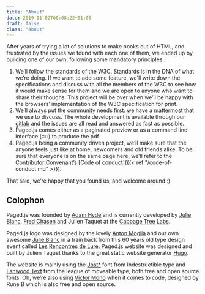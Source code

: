 ```yaml
---
title: "About"
date: 2019-11-02T00:08:22+01:00
draft: false
class: "about"
---
```


After years of trying a lot of solutions to make books out of HTML, and frustrated by the issues we found with each one of them, we ended up by building one of our own, following some mandatory principles.

1. We’ll follow the standards of the W3C. Standards is in the DNA of what we’re doing. If we want to add some feature, we'll write down the specifications and discuss with all the members of the W3C to see how it would make sense for them and we are open to anyone who want to share their thoughs. This project will be over when we’ll be happy with the browsers’ implementation of the W3C specification for print.
2. We’ll always put the community needs first: we have a [mattermost](https://mattermost.pagedmedia.org) that we use to discuss. The whole development is available through our [gitlab](https://gitlab.pagedmedia.org) and the issues are all read and answered as fast as possible.
3. Paged.js comes either as a paginated preview or as a command line interface (<small>CLI</small>) to produce the pdf.
4. Paged.js being a community driven project, we’ll make sure that the anyone feels just like at home, newcomers and old friends alike. To be sure that everyone is on the same page here, we’ll refer to the Contributor Convenant’s [Code of conduct]({{< ref "/code-of-conduct.md" >}}).

That said, we’re happy that you found us, and welcome around :)



## Colophon


Paged.js was founded by [Adam Hyde](https://www.adamhyde.net) and is currently developed by [Julie Blanc](http://julie-blanc.fr), [Fred Chasen](http://fchasen.com/) and Julien Taquet at the [Cabbage Tree Labs](https://www.cabbagetreelabs.org). 

Paged.js logo was designed by the lovely [Anton Moglia](http://moglia.fr/) and our own awesome [Julie Blanc](http://julie-blanc.fr) in a train back from this 60 years old type design event called [Les Rencontres de Lure](http://delure.org). 
Paged.js website was designed and built by Julien Taquet thanks to the great static website generator [Hugo](https://gohugo.io/). 

<!-- Minipax, the extraordinary font used on the website was designed by Raphaël Ronot and is exclusively offered through the open and independant [Velvetyne](https://www.velvetyne.fr/) type foundry.  -->

The website is mainly using the [Jost*](https://indestructibletype.com/Jost.html) font from Indestructible type and [Fanwood Text](https://www.theleagueofmoveabletype.com/fanwood) from the league of moveable type, both free and open source fonts. Oh, we’re also using [Victor Mono](https://rubjo.github.io/victor-mono/) when it comes to code, designed by Rune B which is also free and open source.  
